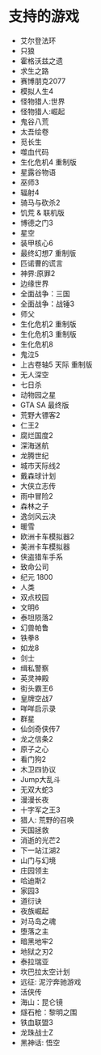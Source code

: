 # 支持的游戏
- 艾尔登法环
- 只狼
- 霍格沃兹之遗
- 求生之路
- 赛博朋克2077
- 模拟人生4 
- 怪物猎人:世界
- 怪物猎人:崛起
- 鬼谷八荒
- 太吾绘卷
- 觅长生
- 噬血代码
- 生化危机4 重制版
- 星露谷物语
- 巫师3
- 辐射4
- 骑马与砍杀2
- 饥荒 & 联机版
- 博德之门3
- 星空
- 装甲核心6
- 最终幻想7 重制版
- 匹诺曹的谎言
- 神界:原罪2
- 边缘世界
- 全面战争：三国
- 全面战争：战锤3
- 师父
- 生化危机2 重制版
- 生化危机3 重制版
- 生化危机8
- 鬼泣5
- 上古卷轴5 天际 重制版
- 无人深空
- 七日杀
- 动物园之星
- GTA SA 最终版
- 荒野大镖客2
- 仁王2
- 腐烂国度2
- 深海迷航
- 龙腾世纪
- 城市天际线2
- 戴森球计划
- 大侠立志传
- 雨中冒险2
- 森林之子
- 逸剑风云决
- 暖雪
- 欧洲卡车模拟器2
- 美洲卡车模拟器
- 侠盗猎车手系
- 致命公司
- 纪元 1800
- 人类
- 双点校园
- 文明6
- 泰坦陨落2
- 幻兽帕鲁
- 铁拳8
- 如龙8
- 剑士
- 缉私警察
- 英灵神殿
- 街头霸王6
- 皇牌空战7
- 咩咩启示录
- 群星
- 仙剑奇侠传7
- 龙之信条2
- 原子之心
- 看门狗2
- 木卫四协议
- Jump大乱斗
- 无双大蛇3
- 漫漫长夜
- 十字军之王3
- 猎人: 荒野的召唤
- 天国拯救
- 消逝的光芒2
- 下一站江湖2
- 山门与幻境
- 庄园领主
- 哈迪斯2
- 家园3
- 道衍诀
- 夜族崛起
- 对马岛之魂
- 堕落之主
- 暗黑地牢2
- 地狱之刃2
- 泰拉瑞亚
- 坎巴拉太空计划
- 远征: 泥泞奔驰游戏
- 活侠传
- 海山：昆仑镜
- 燧石枪：黎明之围
- 铁血联盟3
- 龙珠战士Z
- 黑神话: 悟空